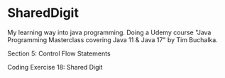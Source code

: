 # SharedDigit
My learning way into java programming. Doing a Udemy course "Java Programming Masterclass covering Java 11 & Java 17" by Tim Buchalka.

Section 5: Control Flow Statements

Coding Exercise 18: Shared Digit
